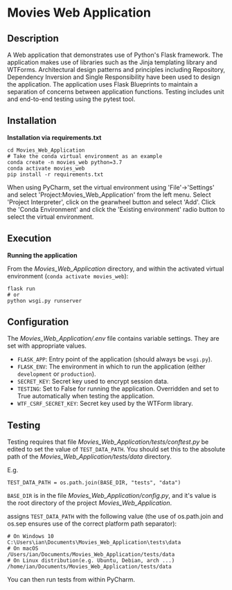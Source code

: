 # Movies Web Application

## Description

A Web application that demonstrates use of Python's Flask framework. The application makes use of libraries such as the Jinja templating library and WTForms. Architectural design patterns and principles including Repository, Dependency Inversion and Single Responsibility have been used to design the application. The application uses Flask Blueprints to maintain a separation of concerns between application functions. Testing includes unit and end-to-end testing using the pytest tool. 

## Installation

**Installation via requirements.txt**

```shell
cd Movies_Web_Application
# Take the conda virtual environment as an example
conda create -n movies_web python=3.7
conda activate movies_web
pip install -r requirements.txt
```

When using PyCharm, set the virtual environment using 'File'->'Settings' and select 'Project:Movies_Web_Application' from the left menu. Select 'Project Interpreter', click on the gearwheel button and select 'Add'. Click the 'Conda Environment' and click the 'Existing environment' radio button to select the virtual environment. 

## Execution

**Running the application**

From the *Movies_Web_Application* directory, and within the activated virtual environment (`conda activate movies_web`):

````shell
flask run
# or 
python wsgi.py runserver
````


## Configuration

The *Movies_Web_Application/.env* file contains variable settings. They are set with appropriate values.

* `FLASK_APP`: Entry point of the application (should always be `wsgi.py`).
* `FLASK_ENV`: The environment in which to run the application (either `development` or `production`).
* `SECRET_KEY`: Secret key used to encrypt session data.
* `TESTING`: Set to False for running the application. Overridden and set to True automatically when testing the application.
* `WTF_CSRF_SECRET_KEY`: Secret key used by the WTForm library.


## Testing

Testing requires that file *Movies_Web_Application/tests/conftest.py* be edited to set the value of `TEST_DATA_PATH`. You should set this to the absolute path of the *Movies_Web_Application/tests/data* directory. 

E.g. 

`TEST_DATA_PATH = os.path.join(BASE_DIR, "tests", "data")`

`BASE_DIR` is in the file *Movies_Web_Application/config.py*, and it's value is the root directory of the project *Movies_Web_Application*.

assigns `TEST_DATA_PATH` with the following value (the use of os.path.join and os.sep ensures use of the correct platform path separator):

```shell
# On Windows 10
C:\Users\ian\Documents\Movies_Web_Application\tests\data
# On macOS
/Users/ian/Documents/Movies_Web_Application/tests/data
# On Linux distribution(e.g. Ubuntu, Debian, arch ...)
/home/ian/Documents/Movies_Web_Application/tests/data
```

You can then run tests from within PyCharm.

 

